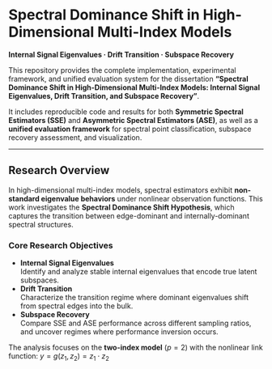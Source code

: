 # Spectral Dominance Shift in High-Dimensional Multi-Index Models  
**Internal Signal Eigenvalues · Drift Transition · Subspace Recovery**

This repository provides the complete implementation, experimental framework, and unified evaluation system for the dissertation **“Spectral Dominance Shift in High-Dimensional Multi-Index Models: Internal Signal Eigenvalues, Drift Transition, and Subspace Recovery”**.

It includes reproducible code and results for both **Symmetric Spectral Estimators (SSE)** and **Asymmetric Spectral Estimators (ASE)**, as well as a **unified evaluation framework** for spectral point classification, subspace recovery assessment, and visualization.

---

## **Research Overview**

In high-dimensional multi-index models, spectral estimators exhibit **non-standard eigenvalue behaviors** under nonlinear observation functions. This work investigates the **Spectral Dominance Shift Hypothesis**, which captures the transition between edge-dominant and internally-dominant spectral structures.  

### **Core Research Objectives**
- **Internal Signal Eigenvalues**  
  Identify and analyze stable internal eigenvalues that encode true latent subspaces.
- **Drift Transition**  
  Characterize the transition regime where dominant eigenvalues shift from spectral edges into the bulk.
- **Subspace Recovery**  
  Compare SSE and ASE performance across different sampling ratios,  
  and uncover regimes where performance inversion occurs.

The analysis focuses on the **two-index model** ($p=2$) with the nonlinear link function: $\displaystyle y = g(z_1, z_2) = z_1 \cdot z_2$

